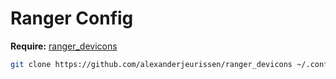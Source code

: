 # Ranger Config

**Require:** [ranger_devicons](https://github.com/alexanderjeurissen/ranger_devicons)

```bash
git clone https://github.com/alexanderjeurissen/ranger_devicons ~/.config/ranger/plugins/ranger_devicons

```
